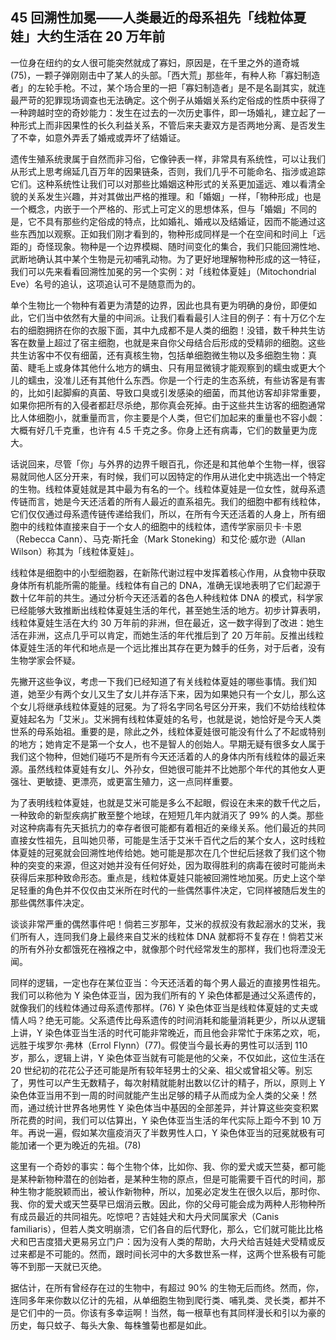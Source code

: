 ## 45 回溯性加冕——人类最近的母系祖先「线粒体夏娃」大约生活在 20 万年前

一位身在纽约的女人很可能突然就成了寡妇，原因是，在千里之外的道奇城 (75)，一颗子弹刚刚击中了某人的头部。「西大荒」那些年，有种人称「寡妇制造者」的左轮手枪。不过，某个场合里的一把「寡妇制造者」是不是名副其实，就连最严苛的犯罪现场调查也无法确定。这个例子从婚姻关系约定俗成的性质中获得了一种跨越时空的奇妙能力：发生在过去的一次历史事件，即一场婚礼，建立起了一种形式上而非因果性的长久利益关系，不管后来夫妻双方是否两地分离、是否发生了不幸，如意外弄丢了婚戒或弄坏了结婚证。

遗传生殖系统隶属于自然而非习俗，它像钟表一样，非常具有系统性，可以让我们从形式上思考绵延几百万年的因果链条，否则，我们几乎不可能命名、指涉或追踪它们。这种系统性让我们可以对那些比婚姻这种形式的关系更加遥远、难以看清全貌的关系发生兴趣，并对其做出严格的推理。和「婚姻」一样，「物种形成」也是一个概念，内嵌于一个严格的、形式上可定义的思想体系，但与「婚姻」不同的是，它不具有那些约定俗成的特点，比如婚礼、婚戒以及结婚证，因而不能通过这些东西加以观察。正如我们刚才看到的，物种形成同样是一个在空间和时间上「远距的」奇怪现象。物种是一个边界模糊、随时间变化的集合，我们只能回溯性地、武断地确认其中某个生物是元初哺乳动物。为了更好地理解物种形成的这一特征，我们可以先来看看回溯性加冕的另一个实例：对「线粒体夏娃」（Mitochondrial Eve）名号的追认，这项追认可不是随意而为的。

单个生物比一个物种有着更为清楚的边界，因此也具有更为明确的身份，即便如此，它们当中依然有大量的中间派。让我们看看最引人注目的例子：有十万亿个左右的细胞拥挤在你的衣服下面，其中九成都不是人类的细胞！没错，数千种共生访客在数量上超过了宿主细胞，也就是来自你父母结合后形成的受精卵的细胞。这些共生访客中不仅有细菌，还有真核生物，包括单细胞微生物以及多细胞生物：真菌、睫毛上或身体其他什么地方的螨虫、只有用显微镜才能观察到的蠕虫或更大个儿的蠕虫，没准儿还有其他什么东西。你是一个行走的生态系统，有些访客是有害的，比如引起脚癣的真菌、导致口臭或引发感染的细菌，而其他访客却非常重要，如果你把所有的入侵者都赶尽杀绝，那你真会死掉。由于这些共生访客的细胞通常比人体细胞小，就重量而言，你主要是个人类，但它们加起来的重量也不容小觑：大概有好几千克重，也许有 4.5 千克之多。你身上还有病毒，它们的数量更为庞大。

话说回来，尽管「你」与外界的边界千眼百孔，你还是和其他单个生物一样，很容易就同他人区分开来，有时候，我们可以因特定的作用从进化史中挑选出一个特定的生物。线粒体夏娃就是其中最为有名的一个。线粒体夏娃是一位女性，就母系遗传链而言，她是今天还活着的所有人最近的直系祖先。我们的细胞中都有线粒体，它们仅仅通过母系遗传链传递给我们，所以，在所有今天还活着的人身上，所有细胞中的线粒体直接来自于一个女人的细胞中的线粒体，遗传学家丽贝卡·卡恩（Rebecca Cann）、马克·斯托金（Mark Stoneking）和艾伦·威尔逊（Allan Wilson）称其为「线粒体夏娃」。

线粒体是细胞中的小型细胞器，在新陈代谢过程中发挥着核心作用，从食物中获取身体所有机能所需的能量。线粒体有自己的 DNA，准确无误地表明了它们起源于数十亿年前的共生。通过分析今天还活着的各色人种线粒体 DNA 的模式，科学家已经能够大致推断出线粒体夏娃生活的年代，甚至她生活的地方。初步计算表明，线粒体夏娃生活在大约 30 万年前的非洲，但在最近，这一数字得到了改进：她生活在非洲，这点几乎可以肯定，而她生活的年代推后到了 20 万年前。反推出线粒体夏娃生活的年代和地点是一个远比推出其存在更为棘手的任务，对于后者，没有生物学家会怀疑。

先撇开这些争议，考虑一下我们已经知道了有关线粒体夏娃的哪些事情。我们知道，她至少有两个女儿又生了女儿并存活下来，因为如果她只有一个女儿，那么这个女儿将继承线粒体夏娃的冠冕。为了将名字同名号区分开来，我们不妨给线粒体夏娃起名为「艾米」。艾米拥有线粒体夏娃的名号，也就是说，她恰好是今天人类世系的母系始祖。重要的是，除此之外，线粒体夏娃很可能没有什么了不起或特别的地方；她肯定不是第一个女人，也不是智人的创始人。早期无疑有很多女人属于我们这个物种，但她们碰巧不是所有今天还活着的人的身体内所有线粒体的最近来源。虽然线粒体夏娃有女儿、外孙女，但她很可能并不比她那个年代的其他女人更强壮、更敏捷、更漂亮，或更富生殖力，这一点同样重要。

为了表明线粒体夏娃，也就是艾米可能是多么不起眼，假设在未来的数千代之后，一种致命的新型疾病扩散至整个地球，在短短几年内就消灭了 99% 的人类。那些对这种病毒有先天抵抗力的幸存者很可能都有着相近的亲缘关系。他们最近的共同直接女性祖先，且叫她贝蒂，可能是生活于艾米千百代之后的某个女人，这时线粒体夏娃的冠冕就会回溯性地传给她。她可能是那次在几个世纪后拯救了我们这个物种的突变的来源，但这对她并没有任何好处，因为取得胜利的病毒在彼时可能尚未获得后来那种致命形态。重点是，线粒体夏娃只能被回溯性地加冕。历史上这个举足轻重的角色并不仅仅由艾米所在时代的一些偶然事件决定，它同样被随后发生的那些偶然事件决定。

谈谈非常严重的偶然事件吧！倘若三岁那年，艾米的叔叔没有救起溺水的艾米，我们所有人，连同我们身上最终来自艾米的线粒体 DNA 就都将不复存在！倘若艾米的所有外孙女都饿死在襁褓之中，就像那个时代经常发生的那样，我们也将湮没无闻。

同样的逻辑，一定也存在某位亚当：今天还活着的每个男人最近的直接男性祖先。我们可以称他为 Y 染色体亚当，因为我们所有的 Y 染色体都是通过父系遗传的，就像我们的线粒体通过母系遗传那样。(76) Y 染色体亚当是线粒体夏娃的丈夫或情人吗？绝无可能。父系遗传比母系遗传的时间消耗和能量消耗更少，所以从逻辑上讲，Y 染色体亚当生活的时代可能非常晚近，而且他会非常忙于床笫之欢，呃，远胜于埃罗尔·弗林（Errol Flynn）(77)。假使当今最长寿的男性可以活到 110 岁，那么，逻辑上讲，Y 染色体亚当就有可能是他的父亲，不仅如此，这位生活在 20 世纪初的花花公子还可能是所有较年轻男士的父亲、祖父或曾祖父等。别忘了，男性可以产生无数精子，每次射精就能射出数以亿计的精子，所以，原则上 Y 染色体亚当用不到一周的时间就能产生出足够的精子从而成为全人类的父亲！然而，通过统计世界各地男性 Y 染色体当中基因的全部差异，并计算这些突变积累所花费的时间，我们可以估算出，Y 染色体亚当生活的年代实际上距今不到 10 万年。再说一遍，假如某次瘟疫消灭了半数男性人口，Y 染色体亚当的冠冕就极有可能加诸一个更为晚近的先祖。(78)

这里有一个奇妙的事实：每个生物个体，比如你、我、你的爱犬或天竺葵，都可能是某种新物种潜在的创始者，是某种生物的原点，但是可能需要千百代的时间，那种生物才能脱颖而出，被认作新物种，所以，加冕必定发生在很久以后，那时你、我、你的爱犬或天竺葵早已烟消云散。因此，你的父母可能会成为两种人形物种所有成员最近的共同祖先。吃惊吧？吉娃娃犬和大丹犬同属家犬（Canis familiaris），但若人类文明崩溃，它们各自的后代野化，那么，它们就可能比比格犬和巴吉度猎犬更易另立门户：因为没有人类的帮助，大丹犬给吉娃娃犬受精或反过来都是不可能的。然而，跟时间长河中的大多数世系一样，这两个世系极有可能等不到那一天就已灭绝。

据估计，在所有曾经存在过的生物中，有超过 90% 的生物无后而终。然而，你，连同多年来你数以亿计的先祖，从单细胞生物到爬行类、哺乳类、灵长类，都并不是它们中的一员。你该有多幸运啊！当然，每一根草也有其同样漫长和引以为豪的历史，每只蚊子、每头大象、每株雏菊也都是如此。



